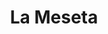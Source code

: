 ---
title: La Meseta
nombre_comunidad: La Meseta
municipio: Anorí
departamento: Antioquia
descripcion: >-
  Es una vereda de tradición panelera, monocultivo de caña, conformada por 62
  familias, la vereda está atravesada por una carretera intermunicipal, que
  conecta a Anorì con Campamento y Yarumal, una carretera muy utilizada, ya que
  Yarumal se ha convertido en la centralidad de muchos de los municipios del
  Norte y Nordeste Antioqueño.
num_personas: 208
num_familias: 62
min_distancia_casco_urbano: 45
km_distancia_casco_urbano: 25
vias_acceso: >-
  Se encuentra a 45 minutos del casco urbano. En la vía hacia el municipio de
  Campamento. Se pueden presentar derrumbes en época de lluvia.
infraestructura_comunitaria:
  - Caseta comunitaria
  - ' Institución educativa'
  - ' Cancha de futbol'
notas_infraestructura_comunitaria: null
liderazgo_comunidad:
  - >-
    Las mujeres tienen un rol activo dentro de la comunidad. Actualmente se
    cuenta con un grupo de medio ambiente. Los diversos grupos comunitarios y la
    JAC ha permitido que los habitantes participen de forma activa en los
    procesos comunitarios.
inclusion_diversidad_genero: >-
  Mujeres referentes para liderar procesos comunitarios y con capacidad de
  autogestión.

  Adultos mayores con conocimientos históricos interesantes sobre el territorio
  que aportan  a la construcción del tejido comunitario y son la memoria viva de
  la vereda
comentarios_conectividad: null
punto_SOLE: Caseta Comunal
comentarios_punto_SOLE:
  - https://padlet.com/lamesetacomunidad/sole-la-meseta-omht4tjz8vlsaae6
ppales_actividades_economicas_vocacion_productiva:
  - panelero
  - ' café'
  - ' cacao'
comentarios_ppales_actividades_economicas_vocacion_productiva: >-
  Actualmente cuenta con 9 trapiches, 1 de ellos comunitario. Este trapiche
  comunitario es un lugar de encuentro semanal, en el cual se reúnen las
  familias de la comunidad en torno a la elaboración del producto para su
  comercialización.
comunidad_sostenible_uso_suelo: null
org_con_proyeccion: []
servicios_publicos_comunidades_focalizadas: []
comunidades_focalizadas_educacion_infraestructura_educativa:
  - |-
    Institución educativa de preescolar a  5to grado (38 NN) 
    Los jóvenes estudian bachillerato por medio de COREDI (22 jóvenes)
comunidades_focalizadas_practicas_organizativas: []
conectividad_minima: Malo
iniciativas_priorizadas:
  - >-
    Trapiche comunitario ASOPRANELA: 18 socios. El objetivo fue mejorar la
    cadena de panela desarrollada por la Asociación de Productores de Panela –
    ASPROPANELA en el municipio de Anorí a través del fortalecimiento de
    conocimientos y capacidades técnicas;  mejora de la productividad y del
    trapiche comunitario Aguas Lindas.
org_focalizada: []
riesgo: null
otros_programas_USAID: []
alianzas_colaboradores:
  - |-
    Proyecto Consejo Noruego
    Gobernación de Antioquia - Secretaria de las mujeres
posibilidad_iniciativas_conjuntas_aliados_2: []
actividades_ocio:
  - |-
    Reuniones de los diversos grupos comunitarios que realiza la comunidad.
    Reuniones mensuales de la Junta de Acción comunal.
    Encuentros religiosos constantes
    Encuentros deportivos
    Fiestas de la panela
medios_comunicacion_narrativas_locales:
  - Anorí Stereo
num_visitas_realizadas: null
num_diagnosticos_rurales_participativos_realizados: null
infraestructura_salud_atencion_psicosocial: []
notas_infraestructura_salud_atencion_psicosocial: >-
  A través de la alianza HOMO - USAID - OIM, el ESE HOSPITAL SAN JUAN DE DIOS
  ofrece servicios de telemedicina para psicología, psiquiatría y fisioterapia.
num_visitas_predio: null
grafica_ubicacion_geografica: /charts/municipios/anori/ubicacion_geografica.html
url: /comunidad-focalizada/la-meseta
imagen_iniciativas_productivas: null
imagen_medios_comunicacion: null
layout: single
download_file: /reportes/la-meseta.pdf

---